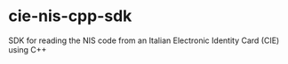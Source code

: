 # cie-nis-cpp-sdk
SDK for reading the NIS code from an Italian Electronic Identity Card (CIE) using C++
